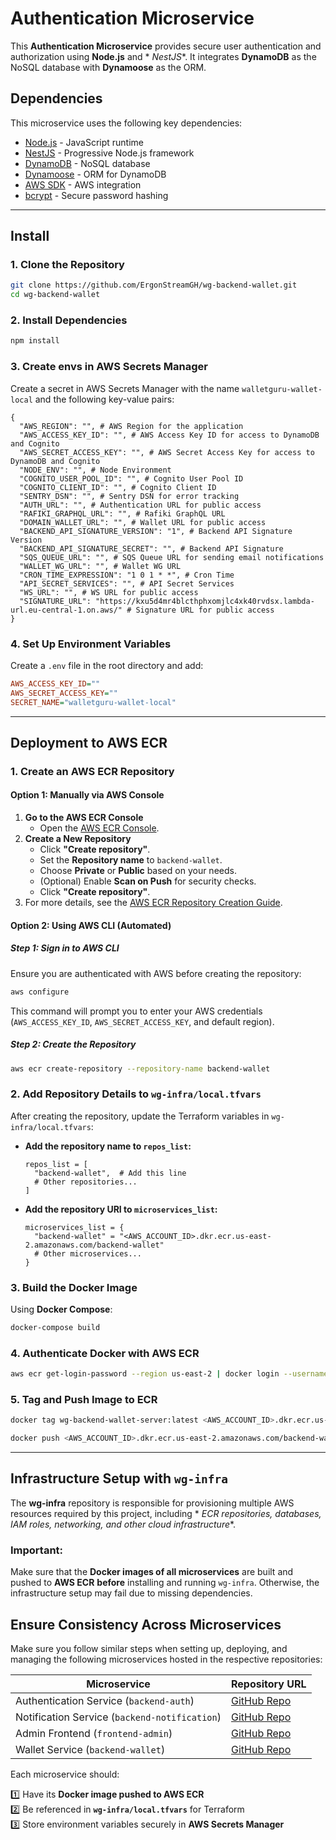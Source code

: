 # Authentication Microservice

This **Authentication Microservice** provides secure user authentication and authorization using **Node.js** and *
*NestJS**. It integrates **DynamoDB** as the NoSQL database with **Dynamoose** as the ORM.

## Dependencies

This microservice uses the following key dependencies:

- [Node.js](https://nodejs.org/) - JavaScript runtime
- [NestJS](https://nestjs.com/) - Progressive Node.js framework
- [DynamoDB](https://aws.amazon.com/dynamodb/) - NoSQL database
- [Dynamoose](https://dynamoosejs.com/) - ORM for DynamoDB
- [AWS SDK](https://aws.amazon.com/sdk-for-node-js/) - AWS integration
- [bcrypt](https://www.npmjs.com/package/bcrypt) - Secure password hashing

---

## Install

### 1. Clone the Repository

```sh
git clone https://github.com/ErgonStreamGH/wg-backend-wallet.git
cd wg-backend-wallet
```

### 2. Install Dependencies

```sh
npm install
```

### 3. Create envs in AWS Secrets Manager

Create a secret in AWS Secrets Manager with the name `walletguru-wallet-local` and the following key-value pairs:

```
{
  "AWS_REGION": "", # AWS Region for the application
  "AWS_ACCESS_KEY_ID": "", # AWS Access Key ID for access to DynamoDB and Cognito
  "AWS_SECRET_ACCESS_KEY": "", # AWS Secret Access Key for access to DynamoDB and Cognito
  "NODE_ENV": "", # Node Environment
  "COGNITO_USER_POOL_ID": "", # Cognito User Pool ID
  "COGNITO_CLIENT_ID": "", # Cognito Client ID
  "SENTRY_DSN": "", # Sentry DSN for error tracking
  "AUTH_URL": "", # Authentication URL for public access
  "RAFIKI_GRAPHQL_URL": "", # Rafiki GraphQL URL
  "DOMAIN_WALLET_URL": "", # Wallet URL for public access
  "BACKEND_API_SIGNATURE_VERSION": "1", # Backend API Signature Version
  "BACKEND_API_SIGNATURE_SECRET": "", # Backend API Signature
  "SQS_QUEUE_URL": "", # SQS Queue URL for sending email notifications
  "WALLET_WG_URL": "", # Wallet WG URL
  "CRON_TIME_EXPRESSION": "1 0 1 * *", # Cron Time
  "API_SECRET_SERVICES": "", # API Secret Services
  "WS_URL": "", # WS URL for public access
  "SIGNATURE_URL": "https://kxu5d4mr4blcthphxomjlc4xk40rvdsx.lambda-url.eu-central-1.on.aws/" # Signature URL for public access
}
```

### 4. Set Up Environment Variables

Create a `.env` file in the root directory and add:

```ini
AWS_ACCESS_KEY_ID=""
AWS_SECRET_ACCESS_KEY=""
SECRET_NAME="walletguru-wallet-local"
```

---

## Deployment to AWS ECR

### 1. Create an AWS ECR Repository

#### Option 1: Manually via AWS Console

1. **Go to the AWS ECR Console**
    - Open the [AWS ECR Console](https://console.aws.amazon.com/ecr/home).
2. **Create a New Repository**
    - Click **"Create repository"**.
    - Set the **Repository name** to `backend-wallet`.
    - Choose **Private** or **Public** based on your needs.
    - (Optional) Enable **Scan on Push** for security checks.
    - Click **"Create repository"**.
3. For more details, see
   the [AWS ECR Repository Creation Guide](https://docs.aws.amazon.com/en_us/AmazonECR/latest/userguide/repository-create.html).

#### Option 2: Using AWS CLI (Automated)

##### **Step 1: Sign in to AWS CLI**

Ensure you are authenticated with AWS before creating the repository:

```sh
aws configure
```

This command will prompt you to enter your AWS credentials (`AWS_ACCESS_KEY_ID`, `AWS_SECRET_ACCESS_KEY`, and default
region).

##### **Step 2: Create the Repository**

```sh
aws ecr create-repository --repository-name backend-wallet
```

### 2. Add Repository Details to `wg-infra/local.tfvars`

After creating the repository, update the Terraform variables in `wg-infra/local.tfvars`:

- **Add the repository name to `repos_list`:**
  ```hcl
  repos_list = [
    "backend-wallet",  # Add this line
    # Other repositories...
  ]
  ```

- **Add the repository URI to `microservices_list`:**
  ```hcl
  microservices_list = {
    "backend-wallet" = "<AWS_ACCOUNT_ID>.dkr.ecr.us-east-2.amazonaws.com/backend-wallet"
    # Other microservices...
  }
  ```

### 3. Build the Docker Image

Using **Docker Compose**:

```sh
docker-compose build
```

### 4. Authenticate Docker with AWS ECR

```sh
aws ecr get-login-password --region us-east-2 | docker login --username AWS --password-stdin <AWS_ACCOUNT_ID>.dkr.ecr.us-east-2.amazonaws.com
```

### 5. Tag and Push Image to ECR

```sh
docker tag wg-backend-wallet-server:latest <AWS_ACCOUNT_ID>.dkr.ecr.us-east-2.amazonaws.com/backend-wallet:latest

docker push <AWS_ACCOUNT_ID>.dkr.ecr.us-east-2.amazonaws.com/backend-wallet:latest
```

---

## Infrastructure Setup with `wg-infra`

The **wg-infra** repository is responsible for provisioning multiple AWS resources required by this project, including *
*ECR repositories, databases, IAM roles, networking, and other cloud infrastructure**.

### **Important:**

Make sure that the **Docker images of all microservices** are built and pushed to **AWS ECR** **before** installing and
running `wg-infra`. Otherwise, the infrastructure setup may fail due to missing dependencies.

## Ensure Consistency Across Microservices

Make sure you follow similar steps when setting up, deploying, and managing the following microservices hosted in the
respective repositories:

| **Microservice**                              | **Repository URL**                                              |
|-----------------------------------------------|-----------------------------------------------------------------|
| Authentication Service (`backend-auth`)       | [GitHub Repo](https://github.com/WalletGuruLLC/backend-auth)    |
| Notification Service (`backend-notification`) | [GitHub Repo](https://github.com/your-org/backend-notification) |
| Admin Frontend (`frontend-admin`)             | [GitHub Repo](https://github.com/WalletGuruLLC/frontend-admin)  |
| Wallet Service (`backend-wallet`)             | [GitHub Repo](https://github.com/WalletGuruLLC/backend-wallet)  |

Each microservice should:

1️⃣ Have its **Docker image pushed to AWS ECR**  
2️⃣ Be referenced in **`wg-infra/local.tfvars`** for Terraform  
3️⃣ Store environment variables securely in **AWS Secrets Manager**

